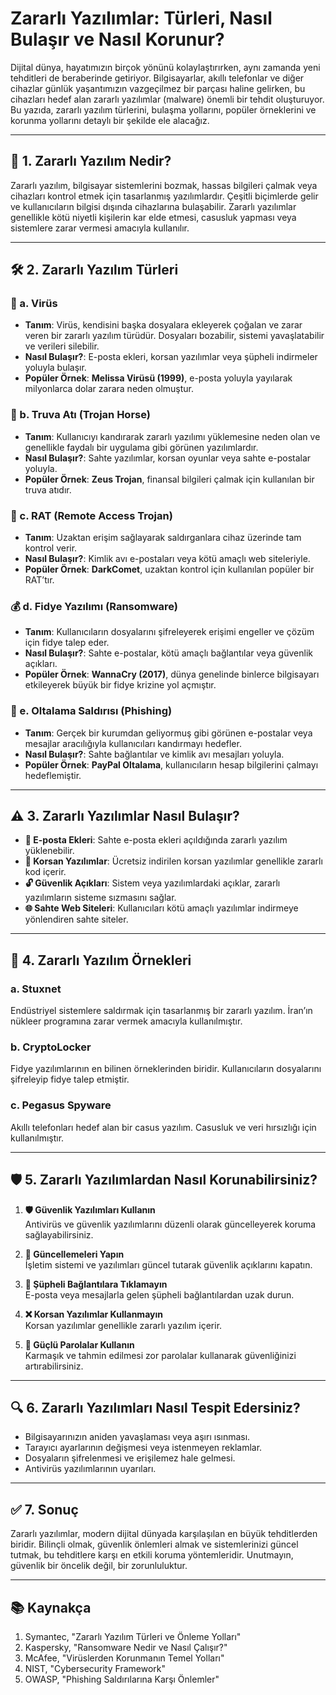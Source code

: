 # Zararlı Yazılımlar: Türleri, Nasıl Bulaşır ve Nasıl Korunur?

Dijital dünya, hayatımızın birçok yönünü kolaylaştırırken, aynı zamanda yeni tehditleri de beraberinde getiriyor. Bilgisayarlar, akıllı telefonlar ve diğer cihazlar günlük yaşantımızın vazgeçilmez bir parçası haline gelirken, bu cihazları hedef alan zararlı yazılımlar (malware) önemli bir tehdit oluşturuyor. Bu yazıda, zararlı yazılım türlerini, bulaşma yollarını, popüler örneklerini ve korunma yollarını detaylı bir şekilde ele alacağız.

---

## 🎯 1. Zararlı Yazılım Nedir?

Zararlı yazılım, bilgisayar sistemlerini bozmak, hassas bilgileri çalmak veya cihazları kontrol etmek için tasarlanmış yazılımlardır. Çeşitli biçimlerde gelir ve kullanıcıların bilgisi dışında cihazlarına bulaşabilir. Zararlı yazılımlar genellikle kötü niyetli kişilerin kar elde etmesi, casusluk yapması veya sistemlere zarar vermesi amacıyla kullanılır.

---

## 🛠️ 2. Zararlı Yazılım Türleri

### 🦠 a. Virüs
- **Tanım**: Virüs, kendisini başka dosyalara ekleyerek çoğalan ve zarar veren bir zararlı yazılım türüdür. Dosyaları bozabilir, sistemi yavaşlatabilir ve verileri silebilir.
- **Nasıl Bulaşır?**: E-posta ekleri, korsan yazılımlar veya şüpheli indirmeler yoluyla bulaşır.
- **Popüler Örnek**: **Melissa Virüsü (1999)**, e-posta yoluyla yayılarak milyonlarca dolar zarara neden olmuştur.

### 🐴 b. Truva Atı (Trojan Horse)
- **Tanım**: Kullanıcıyı kandırarak zararlı yazılımı yüklemesine neden olan ve genellikle faydalı bir uygulama gibi görünen yazılımlardır.
- **Nasıl Bulaşır?**: Sahte yazılımlar, korsan oyunlar veya sahte e-postalar yoluyla.
- **Popüler Örnek**: **Zeus Trojan**, finansal bilgileri çalmak için kullanılan bir truva atıdır.

### 📡 c. RAT (Remote Access Trojan)
- **Tanım**: Uzaktan erişim sağlayarak saldırganlara cihaz üzerinde tam kontrol verir.
- **Nasıl Bulaşır?**: Kimlik avı e-postaları veya kötü amaçlı web siteleriyle.
- **Popüler Örnek**: **DarkComet**, uzaktan kontrol için kullanılan popüler bir RAT’tır.

### 💰 d. Fidye Yazılımı (Ransomware)
- **Tanım**: Kullanıcıların dosyalarını şifreleyerek erişimi engeller ve çözüm için fidye talep eder.
- **Nasıl Bulaşır?**: Sahte e-postalar, kötü amaçlı bağlantılar veya güvenlik açıkları.
- **Popüler Örnek**: **WannaCry (2017)**, dünya genelinde binlerce bilgisayarı etkileyerek büyük bir fidye krizine yol açmıştır.

### 🎣 e. Oltalama Saldırısı (Phishing)
- **Tanım**: Gerçek bir kurumdan geliyormuş gibi görünen e-postalar veya mesajlar aracılığıyla kullanıcıları kandırmayı hedefler.
- **Nasıl Bulaşır?**: Sahte bağlantılar ve kimlik avı mesajları yoluyla.
- **Popüler Örnek**: **PayPal Oltalama**, kullanıcıların hesap bilgilerini çalmayı hedeflemiştir.

---

## ⚠️ 3. Zararlı Yazılımlar Nasıl Bulaşır?

- **📧 E-posta Ekleri**: Sahte e-posta ekleri açıldığında zararlı yazılım yüklenebilir.
- **💾 Korsan Yazılımlar**: Ücretsiz indirilen korsan yazılımlar genellikle zararlı kod içerir.
- **🔓 Güvenlik Açıkları**: Sistem veya yazılımlardaki açıklar, zararlı yazılımların sisteme sızmasını sağlar.
- **🌐 Sahte Web Siteleri**: Kullanıcıları kötü amaçlı yazılımlar indirmeye yönlendiren sahte siteler.

---

## 📝 4. Zararlı Yazılım Örnekleri

### a. Stuxnet
Endüstriyel sistemlere saldırmak için tasarlanmış bir zararlı yazılım. İran’ın nükleer programına zarar vermek amacıyla kullanılmıştır.

### b. CryptoLocker
Fidye yazılımlarının en bilinen örneklerinden biridir. Kullanıcıların dosyalarını şifreleyip fidye talep etmiştir.

### c. Pegasus Spyware
Akıllı telefonları hedef alan bir casus yazılım. Casusluk ve veri hırsızlığı için kullanılmıştır.

---

## 🛡️ 5. Zararlı Yazılımlardan Nasıl Korunabilirsiniz?

1. **🛡️ Güvenlik Yazılımları Kullanın**  
   Antivirüs ve güvenlik yazılımlarını düzenli olarak güncelleyerek koruma sağlayabilirsiniz.  

2. **🔄 Güncellemeleri Yapın**  
   İşletim sistemi ve yazılımları güncel tutarak güvenlik açıklarını kapatın.  

3. **🚫 Şüpheli Bağlantılara Tıklamayın**  
   E-posta veya mesajlarla gelen şüpheli bağlantılardan uzak durun.  

4. **❌ Korsan Yazılımlar Kullanmayın**  
   Korsan yazılımlar genellikle zararlı yazılım içerir.  

5. **🔐 Güçlü Parolalar Kullanın**  
   Karmaşık ve tahmin edilmesi zor parolalar kullanarak güvenliğinizi artırabilirsiniz.

---

## 🔍 6. Zararlı Yazılımları Nasıl Tespit Edersiniz?

- Bilgisayarınızın aniden yavaşlaması veya aşırı ısınması.
- Tarayıcı ayarlarının değişmesi veya istenmeyen reklamlar.
- Dosyaların şifrelenmesi ve erişilemez hale gelmesi.
- Antivirüs yazılımlarının uyarıları.

---

## ✅ 7. Sonuç

Zararlı yazılımlar, modern dijital dünyada karşılaşılan en büyük tehditlerden biridir. Bilinçli olmak, güvenlik önlemleri almak ve sistemlerinizi güncel tutmak, bu tehditlere karşı en etkili koruma yöntemleridir. Unutmayın, güvenlik bir öncelik değil, bir zorunluluktur.

---

## 📚 Kaynakça

1. Symantec, "Zararlı Yazılım Türleri ve Önleme Yolları"  
2. Kaspersky, "Ransomware Nedir ve Nasıl Çalışır?"  
3. McAfee, "Virüslerden Korunmanın Temel Yolları"  
4. NIST, "Cybersecurity Framework"  
5. OWASP, "Phishing Saldırılarına Karşı Önlemler"

